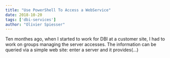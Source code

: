 ```yaml
---
title: "Use PowerShell To Access a WebService"
date: 2018-10-20
tags: ['dbi-services']
author: "Olivier Spiesser"
---
```

Ten monthes ago, when I started to work for DBI at a customer site, I had to work on groups managing the server accesses. The information can be queried via a simple web site: enter a server and it provides(…)